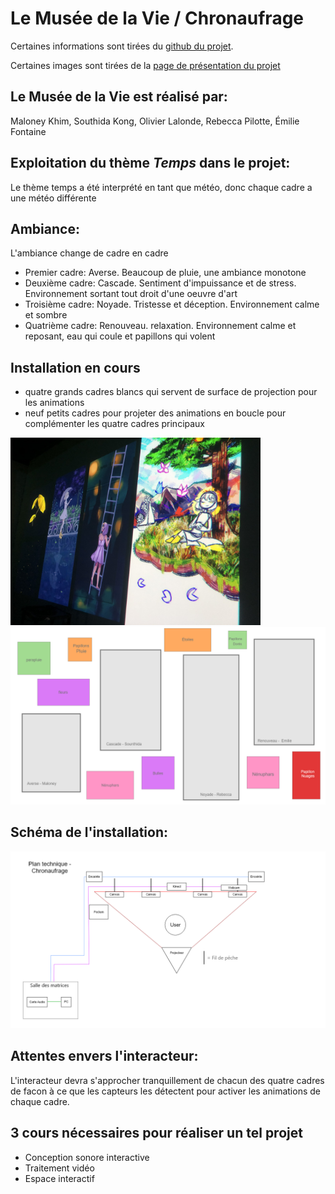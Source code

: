 # Le Musée de la Vie / Chronaufrage

Certaines informations sont tirées du [github du projet](https://github.com/Blobduckies/Chronaufrage).

Certaines images sont tirées de la [page de présentation du projet](https://tim-montmorency.com/2022/projets/Chronaufrage/docs/web/index.html)


## Le Musée de la Vie est réalisé par:
Maloney Khim, Southida Kong, Olivier Lalonde, Rebecca Pilotte, Émilie Fontaine


## Exploitation du thème *Temps* dans le projet:
Le thème temps a été interprété en tant que météo, donc chaque cadre a une météo différente


## Ambiance:
L'ambiance change de cadre en cadre
- Premier cadre: Averse. Beaucoup de pluie, une ambiance monotone
- Deuxième cadre: Cascade. Sentiment d'impuissance et de stress. Environnement sortant tout droit d'une oeuvre d'art
- Troisième cadre:  Noyade. Tristesse et déception. Environnement calme et sombre
- Quatrième cadre: Renouveau. relaxation. Environnement calme et reposant, eau qui coule et papillons qui volent

## Installation en cours
- quatre grands cadres blancs qui servent de surface de projection pour les animations
- neuf petits cadres pour projeter des animations en boucle pour complémenter les quatre cadres principaux

<img src="../../media/mediachronaufrage/mappingmusee.jpg" style="width: 400px"></img>
<img src="../../media/mediachronaufrage/planmusee.png" style="width: 540px"></img>

## Schéma de l'installation:

<img src="../../media/mediachronaufrage/plantechnique.png" style="width: 600px"></img>

## Attentes envers l'interacteur:
L'interacteur devra s'approcher tranquillement de chacun des quatre cadres de facon à ce que les capteurs les détectent pour activer les animations de chaque cadre.

## 3 cours nécessaires pour réaliser un tel projet
- Conception sonore interactive
- Traitement vidéo
- Espace interactif
